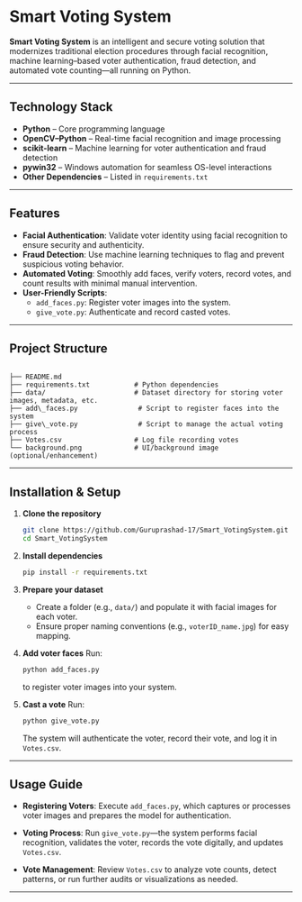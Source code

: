 # Smart Voting System

**Smart Voting System** is an intelligent and secure voting solution that modernizes traditional election procedures through facial recognition, machine learning–based voter authentication, fraud detection, and automated vote counting—all running on Python.

---

##  Technology Stack

- **Python** – Core programming language  
- **OpenCV–Python** – Real-time facial recognition and image processing  
- **scikit-learn** – Machine learning for voter authentication and fraud detection  
- **pywin32** – Windows automation for seamless OS-level interactions  
- **Other Dependencies** – Listed in `requirements.txt`  

---

##  Features

- **Facial Authentication**: Validate voter identity using facial recognition to ensure security and authenticity.
- **Fraud Detection**: Use machine learning techniques to flag and prevent suspicious voting behavior.
- **Automated Voting**: Smoothly add faces, verify voters, record votes, and count results with minimal manual intervention.
- **User-Friendly Scripts**:
  - `add_faces.py`: Register voter images into the system.
  - `give_vote.py`: Authenticate and record casted votes.

---

##  Project Structure

```

├── README.md
├── requirements.txt           # Python dependencies
├── data/                      # Dataset directory for storing voter images, metadata, etc.
├── add\_faces.py               # Script to register faces into the system
├── give\_vote.py               # Script to manage the actual voting process
├── Votes.csv                  # Log file recording votes
└── background.png             # UI/background image (optional/enhancement)

````

---

##  Installation & Setup

1. **Clone the repository**  
   ```bash
   git clone https://github.com/Guruprashad-17/Smart_VotingSystem.git
   cd Smart_VotingSystem
   ```

2. **Install dependencies**

   ```bash
   pip install -r requirements.txt
   ```

3. **Prepare your dataset**

   * Create a folder (e.g., `data/`) and populate it with facial images for each voter.
   * Ensure proper naming conventions (e.g., `voterID_name.jpg`) for easy mapping.

4. **Add voter faces**
   Run:

   ```bash
   python add_faces.py
   ```

   to register voter images into your system.

5. **Cast a vote**
   Run:

   ```bash
   python give_vote.py
   ```

   The system will authenticate the voter, record their vote, and log it in `Votes.csv`.

---

## Usage Guide

* **Registering Voters**:
  Execute `add_faces.py`, which captures or processes voter images and prepares the model for authentication.

* **Voting Process**:
  Run `give_vote.py`—the system performs facial recognition, validates the voter, records the vote digitally, and updates `Votes.csv`.

* **Vote Management**:
  Review `Votes.csv` to analyze vote counts, detect patterns, or run further audits or visualizations as needed.

---

